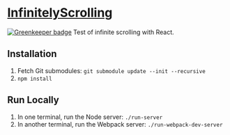# [InfinitelyScrolling](http://infinitely-scrolling.infinitely-scrolling.aknuds1.svc.tutum.io/)

[![Greenkeeper badge](https://badges.greenkeeper.io/aknuds1/infinitely-scrolling.svg)](https://greenkeeper.io/)
Test of infinite scrolling with React.

## Installation
1. Fetch Git submodules: `git submodule update --init --recursive`
2. `npm install`

## Run Locally
1. In one terminal, run the Node server: `./run-server`
2. In another terminal, run the Webpack server: `./run-webpack-dev-server`
